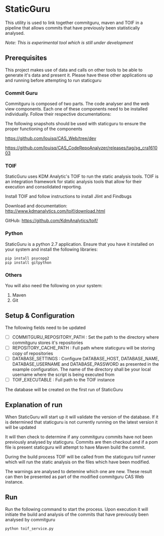 # StaticGuru

This utility is used to link together commitguru, maven and TOIF in a 
pipeline that allows commits that have previously been statistically 
analysed.

*Note: This is experimental tool which is still under development*


## Prerequisites

This project makes use of data and calls on other tools to be able to 
generate it's data and present it. Please have these other applications
up and running before attempting to run staticguru

### Commit Guru

Commitguru is composed of two parts. The code analyser and the web view 
components. Each one of these components need to be installed individually.
Follow their respective documentations:

The following snapshots should be used with staticguru to ensure the 
proper functioning of the components


https://github.com/louisq/CAS_Web/tree/dev

https://github.com/louisq/CAS_CodeRepoAnalyzer/releases/tag/sg_cra161003

### TOIF

StaticGuru uses KDM Analytic's TOIF to run the static analysis tools. 
TOIF is an integration framework for static analysis tools that allow 
for their execution and consolidated reporting.

Install TOIF and follow instructions to install Jlint and Findbugs

Download and documentation: http://www.kdmanalytics.com/toif/download.html

GitHub: https://github.com/KdmAnalytics/toif/

### Python

StaticGuru is a python 2.7 application. Ensure that you have it installed
on your system and install the following libraries:

    pip install psycopg2
    pip install gitpython

### Others

You will also need the following on your system:
1. Maven
2. Git

## Setup & Configuration

The following fields need to be updated

 - [ ] COMMITGURU_REPOSITORY_PATH : Set the path to the directory where commitguru
 stores it's repositories
 - [ ] REPOSITORY_CACHE_PATH : Full path where staticguru will be storing 
 copy of repositories
 - [ ] DATABASE_SETTINGS : Configure DATABASE_HOST, DATABASE_NAME,
 DATABASE_USERNAME and DATABASE_PASSWORD as presented in the example
 configuration. The name of the directory shall be your local username
 where the script is being executed from
 - [ ] TOIF_EXECUTABLE : Full path to the TOIF instance
 
 The database will be created on the first run of StaticGuru

## Explanation of run

When StaticGuru will start up it will validate the version of the 
database. If it is determined that staticguru is not currently running
on the latest version it will be updated

It will then check to determine if any commitguru commits have not been 
previously analysed by staticguru. Commits are then checkout and if a pom
file is present staticguru will attempt to have Maven build the commit. 

During the build process TOIF will be called from the staticguru toif runner
which will run the static analysis on the files which have been modified.

The warnings are analysed to detemine which one are new. These result can 
then be presented as part of the modified commitguru CAS Web instance.

## Run

Run the following command to start the process. Upon execution it will 
initiate the build and analysis of the commits that have previously been
analysed by commitguru

    python toif_service.py
